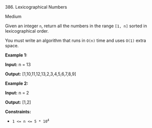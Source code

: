 ﻿386\. Lexicographical Numbers

Medium

Given an integer `n`, return all the numbers in the range `[1, n]` sorted in lexicographical order.

You must write an algorithm that runs in `O(n)` time and uses `O(1)` extra space.

**Example 1:**

**Input:** n = 13

**Output:** [1,10,11,12,13,2,3,4,5,6,7,8,9]

**Example 2:**

**Input:** n = 2

**Output:** [1,2]

**Constraints:**

*   <code>1 <= n <= 5 * 10<sup>4</sup></code>